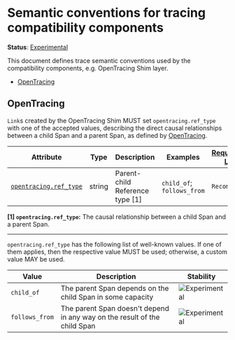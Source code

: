 <!--- Hugo front matter used to generate the website version of this page:
linkTitle: Tracing compatibility
--->

# Semantic conventions for tracing compatibility components

**Status**: [Experimental][DocumentStatus]

This document defines trace semantic conventions used by the
compatibility components, e.g. OpenTracing Shim layer.

<!-- toc -->

- [OpenTracing](#opentracing)

<!-- tocstop -->

## OpenTracing

`Link`s created by the OpenTracing Shim MUST set `opentracing.ref_type`
with one of the accepted values, describing the direct causal relationships
between a child Span and a parent Span, as defined by
[OpenTracing](https://github.com/opentracing/specification/blob/master/specification.md).

<!-- semconv opentracing -->
<!-- NOTE: THIS TEXT IS AUTOGENERATED. DO NOT EDIT BY HAND. -->
<!-- see templates/registry/markdown/snippet.md.j2 -->
<!-- prettier-ignore-start -->
<!-- markdownlint-capture -->
<!-- markdownlint-disable -->

| Attribute  | Type | Description  | Examples  | [Requirement Level](https://opentelemetry.io/docs/specs/semconv/general/attribute-requirement-level/) | Stability |
|---|---|---|---|---|---|
| [`opentracing.ref_type`](/docs/attributes-registry/opentracing.md) | string | Parent-child Reference type [1] | `child_of`; `follows_from` | `Recommended` | ![Experimental](https://img.shields.io/badge/-experimental-blue) |

**[1] `opentracing.ref_type`:** The causal relationship between a child Span and a parent Span.

---

`opentracing.ref_type` has the following list of well-known values. If one of them applies, then the respective value MUST be used; otherwise, a custom value MAY be used.

| Value  | Description | Stability |
|---|---|---|
| `child_of` | The parent Span depends on the child Span in some capacity | ![Experimental](https://img.shields.io/badge/-experimental-blue) |
| `follows_from` | The parent Span doesn't depend in any way on the result of the child Span | ![Experimental](https://img.shields.io/badge/-experimental-blue) |

<!-- markdownlint-restore -->
<!-- prettier-ignore-end -->
<!-- END AUTOGENERATED TEXT -->
<!-- endsemconv -->

[DocumentStatus]: https://opentelemetry.io/docs/specs/otel/document-status

